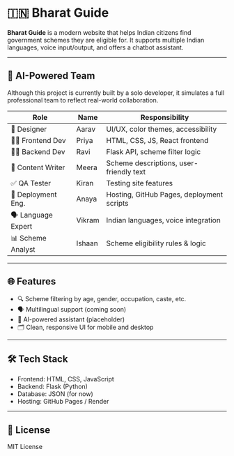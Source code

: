 # 🇮🇳 Bharat Guide

**Bharat Guide** is a modern website that helps Indian citizens find government schemes they are eligible for. It supports multiple Indian languages, voice input/output, and offers a chatbot assistant.

---

## 🧠 AI-Powered Team

Although this project is currently built by a solo developer, it simulates a full professional team to reflect real-world collaboration.

| Role                | Name      | Responsibility                           |
|---------------------|-----------|-------------------------------------------|
| 🎨 Designer         | Aarav     | UI/UX, color themes, accessibility        |
| 👨‍💻 Frontend Dev   | Priya     | HTML, CSS, JS, React frontend             |
| 🧑‍💻 Backend Dev    | Ravi      | Flask API, scheme filter logic            |
| 📄 Content Writer   | Meera     | Scheme descriptions, user-friendly text   |
| ✅ QA Tester        | Kiran     | Testing site features                     |
| 🚀 Deployment Eng.  | Anaya     | Hosting, GitHub Pages, deployment scripts |
| 🗣️ Language Expert  | Vikram    | Indian languages, voice integration       |
| 📊 Scheme Analyst   | Ishaan    | Scheme eligibility rules & logic          |

---

## 🌐 Features

- 🔍 Scheme filtering by age, gender, occupation, caste, etc.
- 🗣️ Multilingual support (coming soon)
- 🧠 AI-powered assistant (placeholder)
- 🗂️ Clean, responsive UI for mobile and desktop

---

## 🛠️ Tech Stack

- Frontend: HTML, CSS, JavaScript
- Backend: Flask (Python)
- Database: JSON (for now)
- Hosting: GitHub Pages / Render

---

## 📜 License

MIT License
    